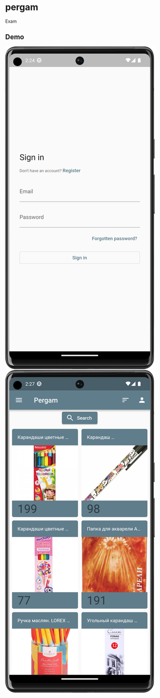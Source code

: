 # pergam

Exam

## Demo

![Sign In page](https://github.com/TE-Flutter/pergam/blob/2f5bb8aee65b80334221e965411412209f872f35/demo/signin.png)
![Catalog](https://github.com/TE-Flutter/pergam/blob/2f5bb8aee65b80334221e965411412209f872f35/demo/catalogpage.png)